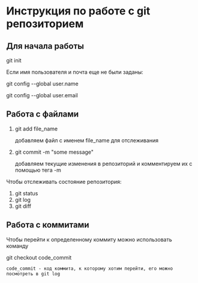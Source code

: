 # Инструкция по работе с git репозиторием

## Для начала работы
git init

Если имя пользователя и почта еще не были заданы:

git config --global user.name

git config --global user.email

## Работа с файлами

1. git add file_name

    добавляем файл с именем file_name для отслеживания

2. git commit -m "some message"

    добавляем текущие изменения в репозиторий и комментируем их с помощью тега -m

Чтобы отслеживать состояние репозитория:

1. git status
2. git log
3. git diff

## Работа с коммитами

Чтобы перейти к определенному коммиту можно использовать команду 

git checkout code_commit

    code_commit - код коммита, к которому хотим перейти, его можно посмотреть в git log